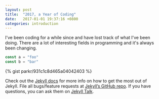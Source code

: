 ```yaml
---
layout: post
title:  "2017, a Year of Coding"
date:   2017-01-01 19:37:16 +0800
categories: introduction
---
```


I've been coding for a while since and have lost track of what I've been doing.
There are a lot of interesting fields in programming and it's always been changing.

```javascript
const a = "foo"
const b = "bar"
```
{% gist parkr/931c1c8d465a04042403 %}



Check out the [Jekyll docs][jekyll-docs] for more info on how to get the most out of Jekyll. File all bugs/feature requests at [Jekyll’s GitHub repo][jekyll-gh]. If you have questions, you can ask them on [Jekyll Talk][jekyll-talk].

[jekyll-docs]: http://jekyllrb.com/docs/home
[jekyll-gh]:   https://github.com/jekyll/jekyll
[jekyll-talk]: https://talk.jekyllrb.com/
